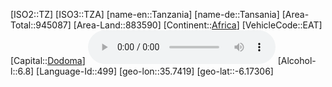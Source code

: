 ﻿---
location: [-6.17306,35.7419]
type: Country
tags:
- geo/Country

SpocWebEntityId: 27043
isDeleted: false
confidential: public

---
[ISO2::TZ]
[ISO3::TZA]
[name-en::Tanzania]
[name-de::Tansania]
[Area-Total::945087]
[Area-Land::883590]
[Continent::[Africa](geo/Continent/Africa.md)]
[VehicleCode::EAT]
[Capital::[Dodoma](geo/Continent/Africa/Tanzania/Dodoma.md)]
![Anthem-Tanzania](xLarge/National-Anthem/Anthem-Tanzania.mp3)
[Alcohol-l::6.8]
[Language-Id::499]
[geo-lon::35.7419]
[geo-lat::-6.17306]

